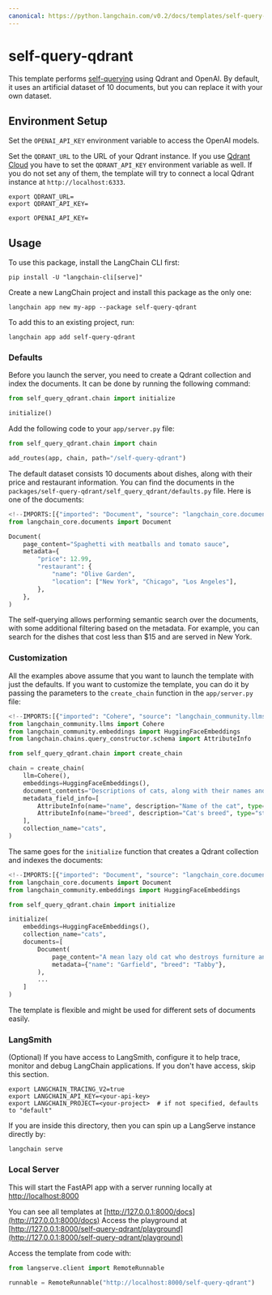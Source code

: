 ```yaml
---
canonical: https://python.langchain.com/v0.2/docs/templates/self-query-qdrant/
---
```


# self-query-qdrant

This template performs [self-querying](https://python.langchain.com/docs/modules/data_connection/retrievers/self_query/) 
using Qdrant and OpenAI. By default, it uses an artificial dataset of 10 documents, but you can replace it with your own dataset.

## Environment Setup

Set the `OPENAI_API_KEY` environment variable to access the OpenAI models.

Set the `QDRANT_URL` to the URL of your Qdrant instance. If you use [Qdrant Cloud](https://cloud.qdrant.io)
you have to set the `QDRANT_API_KEY` environment variable as well. If you do not set any of them,
the template will try to connect a local Qdrant instance at `http://localhost:6333`.

```shell
export QDRANT_URL=
export QDRANT_API_KEY=

export OPENAI_API_KEY=
```

## Usage

To use this package, install the LangChain CLI first:

```shell
pip install -U "langchain-cli[serve]"
```

Create a new LangChain project and install this package as the only one:

```shell
langchain app new my-app --package self-query-qdrant
```

To add this to an existing project, run:

```shell
langchain app add self-query-qdrant
```

### Defaults

Before you launch the server, you need to create a Qdrant collection and index the documents.
It can be done by running the following command:

```python
from self_query_qdrant.chain import initialize

initialize()
```

Add the following code to your `app/server.py` file:

```python
from self_query_qdrant.chain import chain

add_routes(app, chain, path="/self-query-qdrant")
```

The default dataset consists 10 documents about dishes, along with their price and restaurant information.
You can find the documents in the `packages/self-query-qdrant/self_query_qdrant/defaults.py` file.
Here is one of the documents:

```python
<!--IMPORTS:[{"imported": "Document", "source": "langchain_core.documents", "docs": "https://api.python.langchain.com/en/latest/documents/langchain_core.documents.base.Document.html", "title": "self-query-qdrant"}]-->
from langchain_core.documents import Document

Document(
    page_content="Spaghetti with meatballs and tomato sauce",
    metadata={
        "price": 12.99,
        "restaurant": {
            "name": "Olive Garden",
            "location": ["New York", "Chicago", "Los Angeles"],
        },
    },
)
```

The self-querying allows performing semantic search over the documents, with some additional filtering
based on the metadata. For example, you can search for the dishes that cost less than $15 and are served in New York.

### Customization

All the examples above assume that you want to launch the template with just the defaults.
If you want to customize the template, you can do it by passing the parameters to the `create_chain` function
in the `app/server.py` file:

```python
<!--IMPORTS:[{"imported": "Cohere", "source": "langchain_community.llms", "docs": "https://api.python.langchain.com/en/latest/llms/langchain_community.llms.cohere.Cohere.html", "title": "self-query-qdrant"}, {"imported": "HuggingFaceEmbeddings", "source": "langchain_community.embeddings", "docs": "https://api.python.langchain.com/en/latest/embeddings/langchain_community.embeddings.huggingface.HuggingFaceEmbeddings.html", "title": "self-query-qdrant"}, {"imported": "AttributeInfo", "source": "langchain.chains.query_constructor.schema", "docs": "https://api.python.langchain.com/en/latest/chains/langchain.chains.query_constructor.schema.AttributeInfo.html", "title": "self-query-qdrant"}]-->
from langchain_community.llms import Cohere
from langchain_community.embeddings import HuggingFaceEmbeddings
from langchain.chains.query_constructor.schema import AttributeInfo

from self_query_qdrant.chain import create_chain

chain = create_chain(
    llm=Cohere(),
    embeddings=HuggingFaceEmbeddings(),
    document_contents="Descriptions of cats, along with their names and breeds.",
    metadata_field_info=[
        AttributeInfo(name="name", description="Name of the cat", type="string"),
        AttributeInfo(name="breed", description="Cat's breed", type="string"),
    ],
    collection_name="cats",
)
```

The same goes for the `initialize` function that creates a Qdrant collection and indexes the documents:

```python
<!--IMPORTS:[{"imported": "Document", "source": "langchain_core.documents", "docs": "https://api.python.langchain.com/en/latest/documents/langchain_core.documents.base.Document.html", "title": "self-query-qdrant"}, {"imported": "HuggingFaceEmbeddings", "source": "langchain_community.embeddings", "docs": "https://api.python.langchain.com/en/latest/embeddings/langchain_community.embeddings.huggingface.HuggingFaceEmbeddings.html", "title": "self-query-qdrant"}]-->
from langchain_core.documents import Document
from langchain_community.embeddings import HuggingFaceEmbeddings

from self_query_qdrant.chain import initialize

initialize(
    embeddings=HuggingFaceEmbeddings(),
    collection_name="cats",
    documents=[
        Document(
            page_content="A mean lazy old cat who destroys furniture and eats lasagna",
            metadata={"name": "Garfield", "breed": "Tabby"},
        ),
        ...
    ]
)
```

The template is flexible and might be used for different sets of documents easily.

### LangSmith

(Optional) If you have access to LangSmith, configure it to help trace, monitor and debug LangChain applications. If you don't have access, skip this section.

```shell
export LANGCHAIN_TRACING_V2=true
export LANGCHAIN_API_KEY=<your-api-key>
export LANGCHAIN_PROJECT=<your-project>  # if not specified, defaults to "default"
```

If you are inside this directory, then you can spin up a LangServe instance directly by:

```shell
langchain serve
```

### Local Server

This will start the FastAPI app with a server running locally at 
[http://localhost:8000](http://localhost:8000)

You can see all templates at [http://127.0.0.1:8000/docs](http://127.0.0.1:8000/docs)
Access the playground at [http://127.0.0.1:8000/self-query-qdrant/playground](http://127.0.0.1:8000/self-query-qdrant/playground)

Access the template from code with:

```python
from langserve.client import RemoteRunnable

runnable = RemoteRunnable("http://localhost:8000/self-query-qdrant")
```
